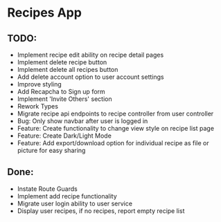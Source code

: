 # Recipes App

## TODO:
- Implement recipe edit ability on recipe detail pages
- Implement delete recipe button
- Implement delete all recipes button
- Add delete account option to user account settings
- Improve styling
- Add Recapcha to Sign up form
- Implement 'Invite Others' section
- Rework Types
- Migrate recipe api endpoints to recipe controller from user controller
- Bug: Only show navbar after user is logged in
- Feature: Create functionality to change view style on recipe list page
- Feature: Create Dark/Light Mode
- Feature: Add export/download option for individual recipe as file or picture for easy sharing

## Done:
- Instate Route Guards
- Implement add recipe functionality
- Migrate user login ability to user service
- Display user recipes, if no recipes, report empty recipe list
